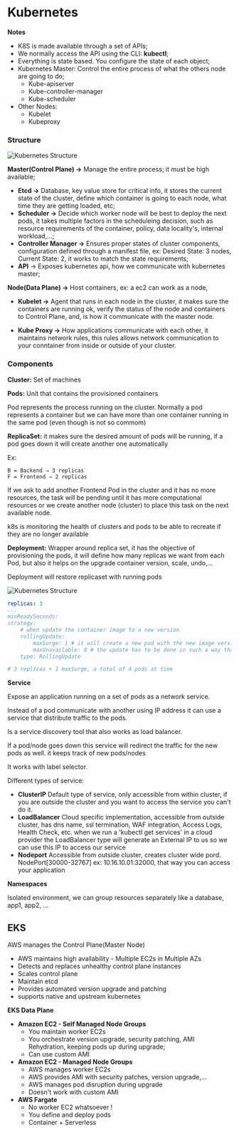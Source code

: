 # Kubernetes

**Notes**

- K8S is made available through a set of APIs;
- We normally access the API using the CLI: **kubectl**;
- Everything is state based. You configure the state of each object;
- Kubernetes Master: Control the entire process of what the others node are going to do;
  - Kube-apiserver
  - Kube-controller-manager
  - Kube-scheduler
- Other Nodes:
  - Kubelet
  - Kubeproxy

### **Structure**

![Kubernetes Structure](/Learning-Journey/images/k8s/structure.png)

**Master(Control Plane) →** Manage the entire process; it must be high available;

- **Etcd →** Database, key value store for critical info, it stores the current state of the cluster, define which container is going to each node, what time they are getting loaded, etc;
- **Scheduler →** Decide which worker node will be best to deploy the next pods, it takes multiple factors in the scheduleing decision, such as resource requirements of the container, policy, data locality's, internal workload,…;
- **Controller Manager →** Ensures proper states of cluster components, configuration defined through a manifest file, ex: Desired State: 3 nodes, Current State: 2, it works to match the state requirements;
- **API** → Exposes kubernetes api, how we communicate with kubernetes master;

**Node(Data Plane) →** Host containers, ex: a ec2 can work as a node,

- **Kubelet →** Agent that runs in each node in the cluster, it makes sure the containers are running ok, verify the status of the node and containers to Control Plane, and, is how it communicate with the master node.

- **Kube Proxy →** How applications communicate with each other, it maintains network rules, this rules allows network communication to your conntainer from inside or outside of your cluster.

### **Components**

**Cluster:** Set of machines

**Pods:** Unit that contains the provisioned containers

Pod represents the process running on the cluster. Normally a pod represents a container but we can have more than one container running in the same pod (even though is not so commom)

**ReplicaSet:** it makes sure the desired amount of pods will be running, if a pod goes down it will create another one automatically

Ex:

```
B = Backend ⇒ 3 replicas
F = Frontend ⇒ 2 replicas
```

If we ask to add another Frontend Pod in the cluster and it has no more resources, the task will be pending until it has more computational resources or we create another node (cluster) to place this task on the next available node.

k8s is monitoring the health of clusters and pods to be able to recreate if they are no longer available

**Deployment:** Wrapper around replica set, it has the objective of provisioning the pods, it will define how many replicas we want from each Pod, but also it helps on the upgrade container version, scale, undo,…

Deployment will restore replicaset with running pods

![Kubernetes Structure](/Learning-Journey/images/k8s/deployment.png)

```yaml
replicas: 3
...
minReadySeconds:
strategy:
	# when update the container image to a new version
	rollingUpdate:
		maxSurge: 1 # it will create a new pod with the new image version and when available it will remove the older version
		maxUnavailable: 0 # the update has to be done in such a way that there is at lest three pods running
	type: RollingUpdate

# 3 replicas + 1 maxSurge, a total of 4 pods at time
```

**Service**

Expose an application running on a set of pods as a network service.

Instead of a pod communicate with another using IP address it can use a service that distribute traffic to the pods.

Is a service discovery tool that also works as load balancer.

If a pod/node goes down this service will redirect the traffic for the new pods as well. it keeps track of new pods/nodes

It works with label selector.

Different types of service:

- **ClusterIP**
  Default type of service, only accessible from within cluster, if you are outside the cluster and you want to access the service you can't do it.
- **LoadBalancer**
  Cloud specific implementation, accessible from outside cluster, has dns name, ssl termination, WAF integration, Access Logs, Health Check, etc.
  when we run a 'kubectl get services' in a cloud provider the LoadBalancer type will generate an External IP to us so we can use this IP to access our service
- **Nodeport**
  Accessible from outside cluster, creates cluster wide pord. NodePort[30000-32767]
  ex: 10.16.10.01:32000, that way you can access your application

**Namespaces**

Isolated environment, we can group resources separately like a database, app1, app2, ...

## **EKS**

AWS manages the Control Plane(Master Node)

- AWS maintains high availability - Multiple EC2s in Multiple AZs
- Detects and replaces unhealthy control plane instances
- Scales control plane
- Maintain etcd
- Provides automated version upgrade and patching
- supports native and upstream kubernetes

**EKS Data Plane**

- **Amazon EC2 - Self Managed Node Groups**
  - You maintain worker EC2s
  - You orchestrate version upgrade, security patching, AMI Rehydration, keeping pods up during upgrade;
  - Can use custom AMI
- **Amazon EC2 - Managed Node Groups**
  - AWS manages worker EC2s
  - AWS provides AMI with security patches, version upgrade,...
  - AWS manages pod disruption during upgrade
  - Doesn't work with custom AMI
- **AWS Fargate**
  - No worker EC2 whatsoever !
  - You define and deploy pods
  - Container + Serverless
